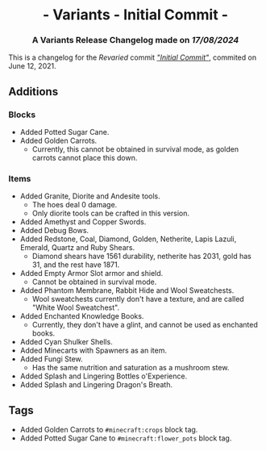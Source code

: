 # <div style="text-align: center;">- Variants - Initial Commit -</div>
### <div style="text-align: center;">A Variants Release Changelog made on *17/08/2024*</div>
This is a changelog for the *Revaried* commit [*"Initial Commit"*](https://github.com/isabellawoods/Revaried/commit/f67007f4d01c12da1f3bdd14f697751e911d0520), commited on June 12, 2021.

## Additions
### Blocks
- Added Potted Sugar Cane.
- Added Golden Carrots.
  - Currently, this cannot be obtained in survival mode, as golden carrots cannot place this down.

### Items
- Added Granite, Diorite and Andesite tools.
  - The hoes deal 0 damage.
  - Only diorite tools can be crafted in this version.
- Added Amethyst and Copper Swords.
- Added Debug Bows.
- Added Redstone, Coal, Diamond, Golden, Netherite, Lapis Lazuli, Emerald, Quartz and Ruby Shears.
  - Diamond shears have 1561 durability, netherite has 2031, gold has 31, and the rest have 1871.
- Added Empty Armor Slot armor and shield.
  - Cannot be obtained in survival mode.
- Added Phantom Membrane, Rabbit Hide and Wool Sweatchests.
  - Wool sweatchests currently don't have a texture, and are called "White Wool Sweatchest".
- Added Enchanted Knowledge Books.
  - Currently, they don't have a glint, and cannot be used as enchanted books.
- Added Cyan Shulker Shells.
- Added Minecarts with Spawners as an item.
- Added Fungi Stew.
  - Has the same nutrition and saturation as a mushroom stew.
- Added Splash and Lingering Bottles o'Experience.
- Added Splash and Lingering Dragon's Breath.

## Tags
- Added Golden Carrots to `#minecraft:crops` block tag.
- Added Potted Sugar Cane to `#minecraft:flower_pots` block tag.